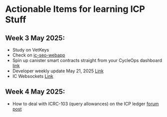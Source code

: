 # Actionable Items for learning ICP Stuff

## Week 3 May 2025: 
- Study on VetKeys 
- Check on [ic-seo-webapp](https://github.com/kristoferlund/ic-seo-webapp)
- Spin up canister smart contracts straight from your CycleOps dashboard [link](https://x.com/CycleOps/status/1924872909719470338)
- Developer weekly update May 21, 2025 [Link](https://internetcomputer.org/blog/2025/05/21/news-and-updates/update)
- IC Websockets [Link](https://forum.dfinity.org/t/ic-websocket-stable-release/23872)

## Week 4 May 2025: 
- How to deal with ICRC-103 (query allowances) on the ICP ledger [forum post](https://forum.dfinity.org/t/standard-for-managing-icrc-2-approvals-a-challenge-for-the-icp-ledger/32997/13?u=marc0olo) 